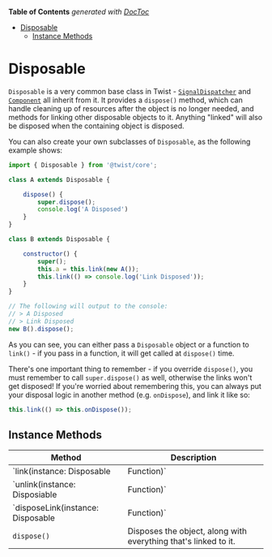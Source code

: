<!-- START doctoc generated TOC please keep comment here to allow auto update -->
<!-- DON'T EDIT THIS SECTION, INSTEAD RE-RUN doctoc TO UPDATE -->
**Table of Contents**  *generated with [DocToc](https://github.com/thlorenz/doctoc)*

- [Disposable](#disposable)
  - [Instance Methods](#instance-methods)

<!-- END doctoc generated TOC please keep comment here to allow auto update -->

# Disposable

`Disposable` is a very common base class in Twist - [`SignalDispatcher`](./SignalDispatcher.md) and [`Component`](#../decorators/component.md) all inherit from it. It provides a `dispose()` method, which can handle cleaning up of resources after the object is no longer needed, and methods for linking other disposable objects to it. Anything "linked" will also be disposed when the containing object is disposed.

You can also create your own subclasses of `Disposable`, as the following example shows:

```jsx
import { Disposable } from '@twist/core';

class A extends Disposable {

    dispose() {
        super.dispose();
        console.log('A Disposed')
    }
}

class B extends Disposable {

    constructor() {
        super();
        this.a = this.link(new A());
        this.link(() => console.log('Link Disposed'));
    }
}

// The following will output to the console:
// > A Disposed
// > Link Disposed
new B().dispose();
```

As you can see, you can either pass a `Disposable` object or a function to `link()` - if you pass in a function, it will get called at `dispose()` time.

There's one important thing to remember - if you override `dispose()`, you must remember to call `super.dispose()` as well, otherwise the links won't get disposed! If you're worried about remembering this, you can always put your disposal logic in another method (e.g. `onDispose`), and link it like so:

```jsx
this.link(() => this.onDispose());
```

## Instance Methods

| Method   | Description |
| -------- | ----------- |
| `link(instance: Disposable|Function)`        | Links `instance` to the object, so it gets disposed (or called) when `dispose()` is called. Returns `instance`. |
| `unlink(instance: Disposiable|Function)`      | Unlinks `instance`, so it will no longer get disposed (or called) when `dispose()` is called. |
| `disposeLink(instance: Disposable|Function)` | Unlinks `instance`, and also immediately disposes (or calls) it. |
| `dispose()`      | Disposes the object, along with everything that's linked to it. |
